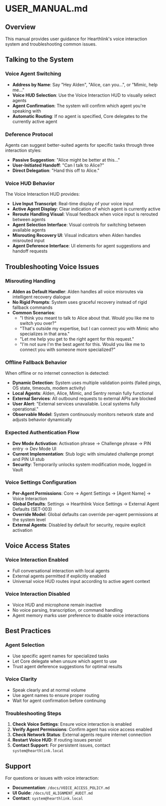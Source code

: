 # USER_MANUAL.md

## Overview
This manual provides user guidance for Hearthlink's voice interaction system and troubleshooting common issues.

## Talking to the System

### Voice Agent Switching
- **Address by Name**: Say "Hey Alden", "Alice, can you...", or "Mimic, help me..."
- **Voice HUD Selection**: Use the Voice Interaction HUD to visually select agents
- **Agent Confirmation**: The system will confirm which agent you're speaking with
- **Automatic Routing**: If no agent is specified, Core delegates to the currently active agent

### Deference Protocol
Agents can suggest better-suited agents for specific tasks through three interaction styles:
- **Passive Suggestion**: "Alice might be better at this..."
- **User-Initiated Handoff**: "Can I talk to Alice?"
- **Direct Delegation**: "Hand this off to Alice."

### Voice HUD Behavior
The Voice Interaction HUD provides:
- **Live Input Transcript**: Real-time display of your voice input
- **Active Agent Display**: Clear indication of which agent is currently active
- **Reroute Handling Visual**: Visual feedback when voice input is rerouted between agents
- **Agent Selection Interface**: Visual controls for switching between available agents
- **Misrouting Recovery UI**: Visual indicators when Alden handles misrouted input
- **Agent Deference Interface**: UI elements for agent suggestions and handoff requests

## Troubleshooting Voice Issues

### Misrouting Handling
- **Alden as Default Handler**: Alden handles all voice misroutes via intelligent recovery dialogue
- **No Rigid Prompts**: System uses graceful recovery instead of rigid fallback commands
- **Common Scenarios**:
  - "I think you meant to talk to Alice about that. Would you like me to switch you over?"
  - "That's outside my expertise, but I can connect you with Mimic who specializes in that area."
  - "Let me help you get to the right agent for this request."
  - "I'm not sure I'm the best agent for this. Would you like me to connect you with someone more specialized?"

### Offline Fallback Behavior
When offline or no internet connection is detected:
- **Dynamic Detection**: System uses multiple validation points (failed pings, OS state, timeouts, modem activity)
- **Local Agents**: Alden, Alice, Mimic, and Sentry remain fully functional
- **External Services**: All outbound requests to external APIs are blocked
- **User Alert**: "External services unavailable. Local systems fully operational."
- **Observable Model**: System continuously monitors network state and adjusts behavior dynamically

### Expected Authentication Flow
- **Dev Mode Activation**: Activation phrase → Challenge phrase → PIN entry → Dev Mode UI
- **Current Implementation**: Stub logic with simulated challenge prompt and PIN UI stub
- **Security**: Temporarily unlocks system modification mode, logged in Vault

### Voice Settings Configuration
- **Per-Agent Permissions**: Core → Agent Settings → [Agent Name] → Voice Interaction
- **Global Defaults**: Settings → Hearthlink Voice Settings → External Agent Defaults (SET-003)
- **Override Model**: Global defaults can override per-agent permissions at the system level
- **External Agents**: Disabled by default for security, require explicit activation

## Voice Access States

### Voice Interaction Enabled
- Full conversational interaction with local agents
- External agents permitted if explicitly enabled
- Universal voice HUD routes input according to active agent context

### Voice Interaction Disabled
- Voice HUD and microphone remain inactive
- No voice parsing, transcription, or command handling
- Agent memory marks user preference to disable voice interactions

## Best Practices

### Agent Selection
- Use specific agent names for specialized tasks
- Let Core delegate when unsure which agent to use
- Trust agent deference suggestions for optimal results

### Voice Clarity
- Speak clearly and at normal volume
- Use agent names to ensure proper routing
- Wait for agent confirmation before continuing

### Troubleshooting Steps
1. **Check Voice Settings**: Ensure voice interaction is enabled
2. **Verify Agent Permissions**: Confirm agent has voice access enabled
3. **Check Network Status**: External agents require internet connection
4. **Restart Voice HUD**: If routing issues persist
5. **Contact Support**: For persistent issues, contact `system@hearthlink.local`

## Support

For questions or issues with voice interaction:
- **Documentation**: `/docs/VOICE_ACCESS_POLICY.md`
- **UI Guide**: `/docs/UI_ALIGNMENT_AUDIT.md`
- **Contact**: `system@hearthlink.local` 